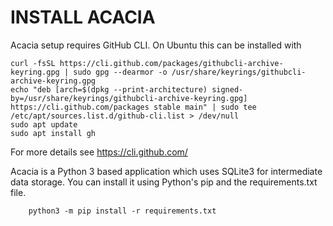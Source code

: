INSTALL ACACIA
==============

Acacia setup requires GitHub CLI. On Ubuntu this can be installed
with

```
curl -fsSL https://cli.github.com/packages/githubcli-archive-keyring.gpg | sudo gpg --dearmor -o /usr/share/keyrings/githubcli-archive-keyring.gpg
echo "deb [arch=$(dpkg --print-architecture) signed-by=/usr/share/keyrings/githubcli-archive-keyring.gpg] https://cli.github.com/packages stable main" | sudo tee /etc/apt/sources.list.d/github-cli.list > /dev/null
sudo apt update
sudo apt install gh
```

For more details see https://cli.github.com/


Acacia is a Python 3 based application which uses
SQLite3 for intermediate data storage. You can
install it using Python's pip and the
requirements.txt file.

```shell
    python3 -m pip install -r requirements.txt
```


